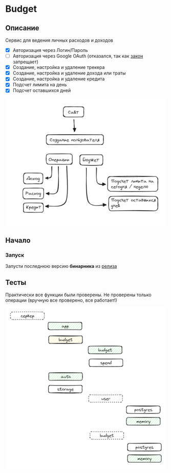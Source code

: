 # Budget

## Описание

Сервис для ведения личных расходов и доходов

- [x] Авторизация через Логин/Пароль
- [ ] Авторизация через Google OAuth (отказался, так как [закон](https://www.consultant.ru/document/cons_doc_LAW_453265/3d0cac60971a511280cbba229d9b6329c07731f7/) запрещает)
- [x] Создание, настройка и удаление трекера
- [x] Создание, настройка и удаление дохода или траты
- [x] Создание, настройка и удаление кредита
- [x] Подсчет лимита на день
- [x] Подсчет оставшихся дней

![tz](https://github.com/Jourloy/Go-Budget/blob/dev/assets/about.png?raw=true)

## Начало

### Запуск

Запусти последнюю версию **бинарника** из [релиза](https://github.com/Jourloy/Go-Budget-Service/releases)

## Тесты

Практически все функции были проверены. Не проверены только операции (вручную все проверено, все работает!)

![tz](https://github.com/Jourloy/Go-Budget/blob/dev/assets/test.png?raw=true)
